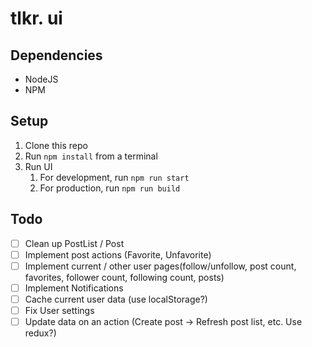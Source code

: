 # tlkr. ui

## Dependencies
- NodeJS
- NPM

## Setup
1. Clone this repo
2. Run `npm install` from a terminal
3. Run UI
    1. For development, run `npm run start`
    2. For production, run `npm run build`

## Todo
- [ ] Clean up PostList / Post
- [ ] Implement post actions (Favorite, Unfavorite)
- [ ] Implement current / other user pages(follow/unfollow, post count, favorites, follower count, following count, posts)
- [ ] Implement Notifications
- [ ] Cache current user data (use localStorage?) 
- [ ] Fix User settings
- [ ] Update data on an action (Create post -> Refresh post list, etc. Use redux?)